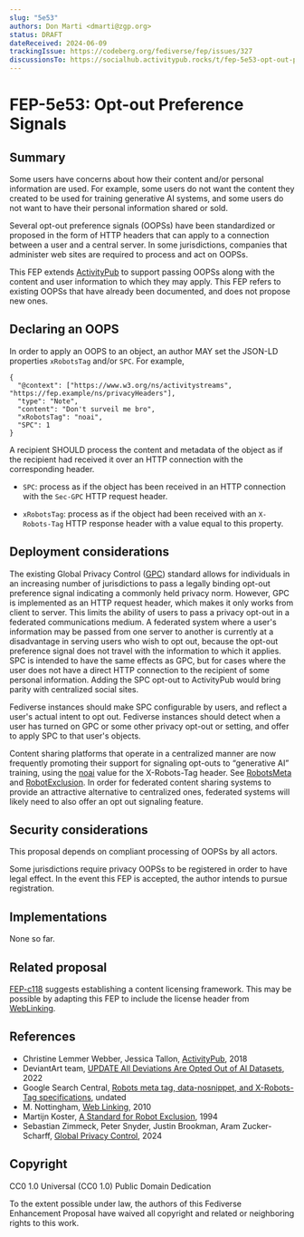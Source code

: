 ```yaml
---
slug: "5e53"
authors: Don Marti <dmarti@zgp.org>
status: DRAFT
dateReceived: 2024-06-09
trackingIssue: https://codeberg.org/fediverse/fep/issues/327
discussionsTo: https://socialhub.activitypub.rocks/t/fep-5e53-opt-out-preference-signals/4323
---
```

# FEP-5e53: Opt-out Preference Signals


## Summary

Some users have concerns about how their content and/or personal information are
used. For example, some users do not want the content they created
to be used for training generative AI systems, and some users do
not want to have their personal information shared or sold.

Several opt-out preference signals (OOPSs) have been
standardized or proposed in the form of HTTP headers that can apply to a
connection between a user and a central server.
In some jurisdictions, companies that administer web sites are required to
process and act on OOPSs. 

This FEP extends [ActivityPub] to support passing OOPSs along with
the content and user information to which they may apply. This FEP
refers to existing OOPSs that have already been documented, and does not propose new ones.


## Declaring an OOPS

In order to apply an OOPS to an object, an author MAY set the JSON-LD properties `xRobotsTag` and/or
`SPC`.  For example,


```
{
  "@context": ["https://www.w3.org/ns/activitystreams", "https://fep.example/ns/privacyHeaders"],
  "type": "Note",
  "content": "Don't surveil me bro",
  "xRobotsTag": "noai",
  "SPC": 1
}
```

A recipient SHOULD process the content and metadata of the object as if the recipient had received it
over an HTTP connection with the corresponding header.

 * `SPC`: process as if the object has been received in an HTTP connection with the `Sec-GPC` HTTP request header.

 * `xRobotsTag`: process as if the object had been received with an `X-Robots-Tag` HTTP response header
    with a value equal to this property.


## Deployment considerations

The existing Global Privacy Control ([GPC]) standard allows for individuals in an increasing number of
jurisdictions to pass a legally binding opt-out preference signal indicating a commonly
held privacy norm.  However, GPC is implemented as an HTTP request
header, which makes it only works from
client to server. This limits the ability of users to pass a privacy opt-out
in a federated communications medium. A
federated system where a user's information may be passed from
one server to another is currently at a disadvantage in serving
users who wish to opt out, because the opt-out preference signal does not travel with the information
to which it applies.  SPC is intended to have the same effects as GPC, but for
cases where the user does not have a direct HTTP connection to the recipient of some personal 
information. Adding the SPC opt-out to ActivityPub would bring parity with centralized social sites.

Fediverse instances should make SPC configurable by users, and reflect a user's
actual intent to opt out.  Fediverse instances should detect when a user has turned on
GPC or some other privacy opt-out or setting, and offer to apply SPC to that user's 
objects.

Content sharing platforms that operate in a centralized manner
are now frequently promoting their support for signaling opt-outs
to <q>generative AI</q> training, using the [noai] value for the X-Robots-Tag header. See [RobotsMeta] and [RobotExclusion].
In order for federated content sharing systems to provide an
attractive alternative to centralized ones, federated systems will
likely need to also offer an opt out signaling feature.


## Security considerations

This proposal depends on compliant processing of OOPSs by all actors.

Some jurisdictions require privacy OOPSs to be registered in order to have legal effect. In the event this
FEP is accepted, the author intends to pursue registration.


## Implementations

None so far.



## Related proposal

[FEP-c118](https://codeberg.org/fediverse/fep/src/branch/main/fep/c118/fep-c118.md) suggests establishing
a content licensing framework. This may be possible by adapting this FEP to include the license header
from [WebLinking].


## References

- Christine Lemmer Webber, Jessica Tallon, [ActivityPub][ActivityPub], 2018
- DeviantArt team, [UPDATE All Deviations Are Opted Out of AI Datasets][noai], 2022
- Google Search Central, [Robots meta tag, data-nosnippet, and X-Robots-Tag specifications][RobotsMeta], undated
- M. Nottingham, [Web Linking][WebLinking], 2010
- Martijn Koster, [A Standard for Robot Exclusion][RobotExclusion], 1994
- Sebastian Zimmeck, Peter Snyder, Justin Brookman, Aram Zucker-Scharff, [Global Privacy Control][GPC], 2024


[ActivityPub]: https://www.w3.org/TR/activitypub/
[GPC]: https://privacycg.github.io/gpc-spec/
[noai]: https://www.deviantart.com/team/journal/UPDATE-All-Deviations-Are-Opted-Out-of-AI-Datasets-934500371
[RobotExclusion]: http://www.robotstxt.org/robotstxt.html
[RobotsMeta]: https://developers.google.com/search/docs/crawling-indexing/robots-meta-tag
[WebLinking]: https://datatracker.ietf.org/doc/html/rfc5988

## Copyright

CC0 1.0 Universal (CC0 1.0) Public Domain Dedication

To the extent possible under law, the authors of this Fediverse Enhancement Proposal have waived all copyright and related or neighboring rights to this work.
